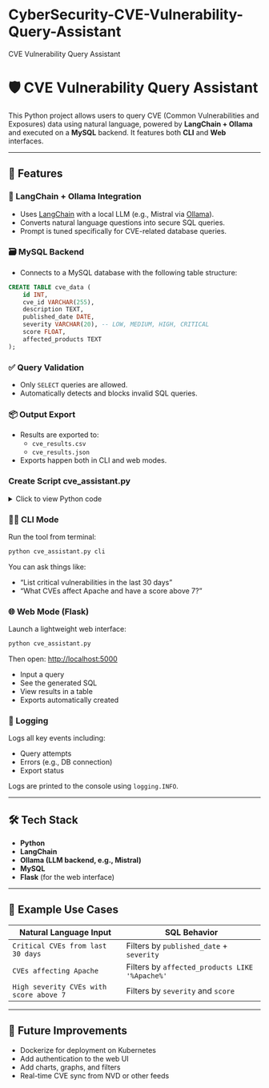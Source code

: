 # CyberSecurity-CVE-Vulnerability-Query-Assistant
CVE Vulnerability Query Assistant


# 🛡️ CVE Vulnerability Query Assistant

This Python project allows users to query CVE (Common Vulnerabilities and Exposures) data using natural language, powered by **LangChain + Ollama** and executed on a **MySQL** backend. It features both **CLI** and **Web** interfaces.

---

## 🚀 Features

### 🔗 LangChain + Ollama Integration
- Uses [LangChain](https://www.langchain.com/) with a local LLM (e.g., Mistral via [Ollama](https://ollama.com/)).
- Converts natural language questions into secure SQL queries.
- Prompt is tuned specifically for CVE-related database queries.

### 🗃️ MySQL Backend
- Connects to a MySQL database with the following table structure:

```sql
CREATE TABLE cve_data (
    id INT,
    cve_id VARCHAR(255),
    description TEXT,
    published_date DATE,
    severity VARCHAR(20), -- LOW, MEDIUM, HIGH, CRITICAL
    score FLOAT,
    affected_products TEXT
);
```

### ✅ Query Validation
- Only `SELECT` queries are allowed.
- Automatically detects and blocks invalid SQL queries.

### 📦 Output Export
- Results are exported to:
  - `cve_results.csv`
  - `cve_results.json`
- Exports happen both in CLI and web modes.

### Create Script cve_assistant.py

<details>
<summary>Click to view Python code</summary>
    
```bash
from langchain.chat_models import ChatOllama
from langchain.prompts import ChatPromptTemplate
from langchain.chains import LLMChain
import mysql.connector
import re
import sys
import csv
import json
import logging
from flask import Flask, request, jsonify, render_template_string

# Initialize logging
logging.basicConfig(level=logging.INFO, format='%(asctime)s - %(levelname)s - %(message)s')

# Step 1: Initialize LangChain with Ollama
llm = ChatOllama(model="mistral")  # Replace with your model name if different

# Step 2: Define a CVE-specific prompt template for generating SQL
cve_sql_prompt = ChatPromptTemplate.from_template("""
You are an expert SQL assistant for CVE (Common Vulnerabilities and Exposures) data.
Given a user's request, convert it into a SQL query for a MySQL database that has this schema:

Table: cve_data
Columns:
- id (INT)
- cve_id (VARCHAR)
- description (TEXT)
- published_date (DATE)
- severity (VARCHAR: LOW, MEDIUM, HIGH, CRITICAL)
- score (FLOAT)
- affected_products (TEXT)

Important guidelines:
- Always filter by published_date if the user mentions time (e.g., "last 30 days").
- Use severity and score intelligently based on risk-level terms (e.g., "critical" = severity='CRITICAL').
- If the user asks for affected software, use the affected_products column.
- Return only valid SQL SELECT statements.

User Request: {user_request}
Return only the SQL query.
""")

# Step 3: Define LLM chain to convert natural language to SQL
cve_query_chain = LLMChain(prompt=cve_sql_prompt, llm=llm)

# Step 4: Execute SQL query against MySQL database
def run_sql_query(query: str):
    if not re.match(r"^SELECT ", query.strip(), re.IGNORECASE):
        return [], [["Only SELECT queries are allowed."]]

    try:
        conn = mysql.connector.connect(
            host="localhost",  # Replace with your Kubernetes service name or external IP
            user="youruser",
            password="yourpassword",
            database="cve_db"
        )
        cursor = conn.cursor()
        cursor.execute(query)
        columns = [col[0] for col in cursor.description]
        results = cursor.fetchall()
        conn.close()
        return columns, results
    except mysql.connector.Error as err:
        logging.error(f"Database error: {err}")
        return [], [[f"Database error: {err}"]]

# Export to CSV
def export_to_csv(columns, rows, filename="cve_results.csv"):
    with open(filename, mode='w', newline='') as file:
        writer = csv.writer(file)
        writer.writerow(columns)
        writer.writerows(rows)
    logging.info(f"Results exported to {filename}")

# Export to JSON
def export_to_json(columns, rows, filename="cve_results.json"):
    data = [dict(zip(columns, row)) for row in rows]
    with open(filename, 'w') as file:
        json.dump(data, file, indent=2)
    logging.info(f"Results exported to {filename}")

# Step 5: CLI Frontend for User Interaction
def cli_interface():
    print("\n🛡️  CVE Vulnerability Query Assistant (CLI Mode) 🛡️\n")
    user_request = input("Enter your question about CVEs: ")

    sql_query = cve_query_chain.run(user_request)
    print("\n🧠 Generated SQL Query:\n", sql_query)
    columns, rows = run_sql_query(sql_query)

    print("\n📊 Query Results:")
    if columns and rows:
        print(" | ".join(columns))
        for row in rows:
            print(" | ".join(str(cell) for cell in row))

        export_to_csv(columns, rows)
        export_to_json(columns, rows)
    else:
        print("No results found or query was invalid.")

# Step 6: Web Frontend using Flask
app = Flask(__name__)

@app.route("/", methods=["GET", "POST"])
def home():
    result = None
    query = ""
    if request.method == "POST":
        query = request.form.get("query")
        sql_query = cve_query_chain.run(query)
        columns, rows = run_sql_query(sql_query)
        result = {"columns": columns, "rows": rows, "sql": sql_query}
        export_to_csv(columns, rows, "web_cve_results.csv")
        export_to_json(columns, rows, "web_cve_results.json")
    return render_template_string('''
        <h2>CVE Vulnerability Query Assistant</h2>
        <form method="post">
            <textarea name="query" rows="4" cols="60" placeholder="Enter your CVE question">{{ query }}</textarea><br>
            <input type="submit" value="Run Query">
        </form>
        {% if result %}
            <h3>Generated SQL</h3>
            <pre>{{ result.sql }}</pre>
            <h3>Results</h3>
            <table border="1">
                <tr>{% for col in result.columns %}<th>{{ col }}</th>{% endfor %}</tr>
                {% for row in result.rows %}<tr>{% for cell in row %}<td>{{ cell }}</td>{% endfor %}</tr>{% endfor %}
            </table>
        {% endif %}
    ''', result=result, query=query)

if __name__ == "__main__":
    if len(sys.argv) > 1 and sys.argv[1] == "cli":
        cli_interface()
    else:
        app.run(debug=True, port=5000)  # Access via http://localhost:5000

```

</details> 

### 🧑‍💻 CLI Mode

Run the tool from terminal:

```bash
python cve_assistant.py cli
```

You can ask things like:
- “List critical vulnerabilities in the last 30 days”
- “What CVEs affect Apache and have a score above 7?”

### 🌐 Web Mode (Flask)

Launch a lightweight web interface:

```bash
python cve_assistant.py
```

Then open: [http://localhost:5000](http://localhost:5000)

- Input a query
- See the generated SQL
- View results in a table
- Exports automatically created

### 🧾 Logging

Logs all key events including:
- Query attempts
- Errors (e.g., DB connection)
- Export status

Logs are printed to the console using `logging.INFO`.

---

## 🛠️ Tech Stack

- **Python**
- **LangChain**
- **Ollama (LLM backend, e.g., Mistral)**
- **MySQL**
- **Flask** (for the web interface)

---

## 📌 Example Use Cases

| Natural Language Input                          | SQL Behavior                                   |
|-------------------------------------------------|------------------------------------------------|
| `Critical CVEs from last 30 days`               | Filters by `published_date` + `severity`       |
| `CVEs affecting Apache`                         | Filters by `affected_products LIKE '%Apache%'` |
| `High severity CVEs with score above 7`         | Filters by `severity` and `score`              |

---

## 🔄 Future Improvements

- Dockerize for deployment on Kubernetes
- Add authentication to the web UI
- Add charts, graphs, and filters
- Real-time CVE sync from NVD or other feeds
